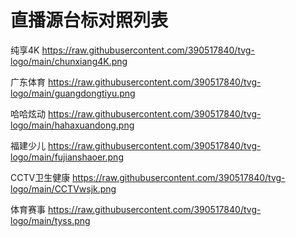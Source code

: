# 直播源台标对照列表
纯享4K
https://raw.githubusercontent.com/390517840/tvg-logo/main/chunxiang4K.png

广东体育
https://raw.githubusercontent.com/390517840/tvg-logo/main/guangdongtiyu.png

哈哈炫动
https://raw.githubusercontent.com/390517840/tvg-logo/main/hahaxuandong.png

福建少儿
https://raw.githubusercontent.com/390517840/tvg-logo/main/fujianshaoer.png

CCTV卫生健康
https://raw.githubusercontent.com/390517840/tvg-logo/main/CCTVwsjk.png

体育赛事
https://raw.githubusercontent.com/390517840/tvg-logo/main/tyss.png
